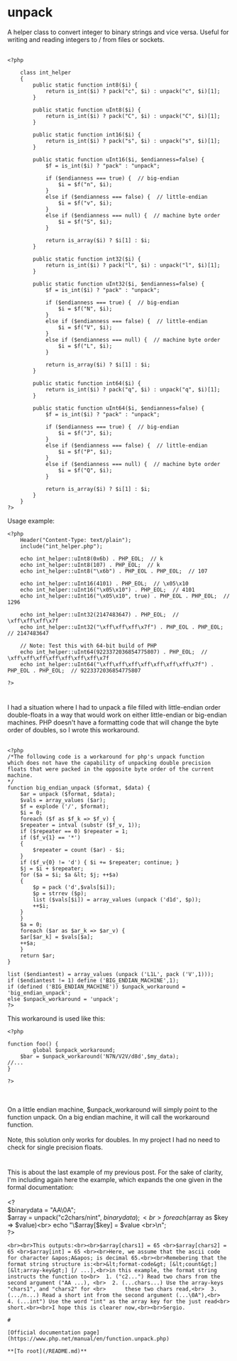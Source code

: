 # unpack



A helper class to convert integer to binary strings and vice versa. Useful for writing and reading integers to / from files or sockets.<br><br>

```
<?php

    class int_helper
    {
        public static function int8($i) {
            return is_int($i) ? pack("c", $i) : unpack("c", $i)[1];
        }

        public static function uInt8($i) {
            return is_int($i) ? pack("C", $i) : unpack("C", $i)[1];
        }

        public static function int16($i) {
            return is_int($i) ? pack("s", $i) : unpack("s", $i)[1];
        }

        public static function uInt16($i, $endianness=false) {
            $f = is_int($i) ? "pack" : "unpack";

            if ($endianness === true) {  // big-endian
                $i = $f("n", $i);
            }
            else if ($endianness === false) {  // little-endian
                $i = $f("v", $i);
            }
            else if ($endianness === null) {  // machine byte order
                $i = $f("S", $i);
            }

            return is_array($i) ? $i[1] : $i;
        }

        public static function int32($i) {
            return is_int($i) ? pack("l", $i) : unpack("l", $i)[1];
        }

        public static function uInt32($i, $endianness=false) {
            $f = is_int($i) ? "pack" : "unpack";

            if ($endianness === true) {  // big-endian
                $i = $f("N", $i);
            }
            else if ($endianness === false) {  // little-endian
                $i = $f("V", $i);
            }
            else if ($endianness === null) {  // machine byte order
                $i = $f("L", $i);
            }

            return is_array($i) ? $i[1] : $i;
        }

        public static function int64($i) {
            return is_int($i) ? pack("q", $i) : unpack("q", $i)[1];
        }

        public static function uInt64($i, $endianness=false) {
            $f = is_int($i) ? "pack" : "unpack";

            if ($endianness === true) {  // big-endian
                $i = $f("J", $i);
            }
            else if ($endianness === false) {  // little-endian
                $i = $f("P", $i);
            }
            else if ($endianness === null) {  // machine byte order
                $i = $f("Q", $i);
            }

            return is_array($i) ? $i[1] : $i;
        }
    }
?>
```


Usage example:


```
<?php
    Header("Content-Type: text/plain");
    include("int_helper.php");

    echo int_helper::uInt8(0x6b) . PHP_EOL;  // k
    echo int_helper::uInt8(107) . PHP_EOL;  // k
    echo int_helper::uInt8("\x6b") . PHP_EOL . PHP_EOL;  // 107

    echo int_helper::uInt16(4101) . PHP_EOL;  // \x05\x10
    echo int_helper::uInt16("\x05\x10") . PHP_EOL;  // 4101
    echo int_helper::uInt16("\x05\x10", true) . PHP_EOL . PHP_EOL;  // 1296

    echo int_helper::uInt32(2147483647) . PHP_EOL;  // \xff\xff\xff\x7f
    echo int_helper::uInt32("\xff\xff\xff\x7f") . PHP_EOL . PHP_EOL;  // 2147483647

    // Note: Test this with 64-bit build of PHP
    echo int_helper::uInt64(9223372036854775807) . PHP_EOL;  // \xff\xff\xff\xff\xff\xff\xff\x7f
    echo int_helper::uInt64("\xff\xff\xff\xff\xff\xff\xff\x7f") . PHP_EOL . PHP_EOL;  // 9223372036854775807

?>
```
  

#

I had a situation where I had to unpack a file filled with little-endian order double-floats in a way that would work on either little-endian or big-endian machines.  PHP doesn&apos;t have a formatting code that will change the byte order of doubles, so I wrote this workaround.<br><br>

```
<?php
/*The following code is a workaround for php's unpack function
which does not have the capability of unpacking double precision
floats that were packed in the opposite byte order of the current
machine.
*/
function big_endian_unpack ($format, $data) {
    $ar = unpack ($format, $data);
    $vals = array_values ($ar);
    $f = explode ('/', $format);
    $i = 0;
    foreach ($f as $f_k => $f_v) {
    $repeater = intval (substr ($f_v, 1));
    if ($repeater == 0) $repeater = 1;
    if ($f_v{1} == '*')
    {
        $repeater = count ($ar) - $i;
    }
    if ($f_v{0} != 'd') { $i += $repeater; continue; }
    $j = $i + $repeater;
    for ($a = $i; $a &lt; $j; ++$a)
    {
        $p = pack ('d',$vals[$i]);
        $p = strrev ($p);
        list ($vals[$i]) = array_values (unpack ('d1d', $p));
        ++$i;
    }
    }
    $a = 0;
    foreach ($ar as $ar_k => $ar_v) {
    $ar[$ar_k] = $vals[$a];
    ++$a;
    }
    return $ar;
}

list ($endiantest) = array_values (unpack ('L1L', pack ('V',1)));
if ($endiantest != 1) define ('BIG_ENDIAN_MACHINE',1);
if (defined ('BIG_ENDIAN_MACHINE')) $unpack_workaround = 'big_endian_unpack';
else $unpack_workaround = 'unpack';
?>
```


This workaround is used like this:



```
<?php

function foo() {
        global $unpack_workaround;
    $bar = $unpack_workaround('N7N/V2V/d8d',$my_data);
//...
}

?>
```
<br><br>On a little endian machine, $unpack_workaround will simply point to the function unpack.  On a big endian machine, it will call the workaround function.<br><br>Note, this solution only works for doubles.  In my project I had no need to check for single precision floats.  

#

This is about the last example of my previous post. For the sake of clarity, I&apos;m including again here the example, which expands the one given in the formal documentation:<br><br>&lt;?<br>  $binarydata = "AA\0A";<br>  $array = unpack("c2chars/nint", $binarydata);<br>  foreach ($array as $key =&gt; $value)<br>     echo "\$array[$key] = $value &lt;br&gt;\n";<br>?>
```
<br><br>This outputs:<br><br>$array[chars1] = 65 <br>$array[chars2] = 65 <br>$array[int] = 65 <br><br>Here, we assume that the ascii code for character &apos;A&apos; is decimal 65.<br><br>Remebering that the format string structure is:<br>&lt;format-code&gt; [&lt;count&gt;] [&lt;array-key&gt;] [/ ...],<br>in this example, the format string instructs the function to<br>  1. ("c2...") Read two chars from the second argument ("AA ...), <br>  2. (...chars...) Use the array-keys "chars1", and "chars2" for <br>      these two chars read,<br>  3. (.../n...) Read a short int from the second argument (...\0A"),<br>  4. (...int") Use the word "int" as the array key for the just read<br>      short.<br><br>I hope this is clearer now,<br><br>Sergio.  

#

[Official documentation page](https://www.php.net/manual/en/function.unpack.php)

**[To root](/README.md)**